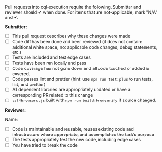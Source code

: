 Pull requests into cql-execution require the following.
Submitter and reviewer should ✔ when done.
For items that are not-applicable, mark "N/A" and ✔.

**Submitter:**

- [ ] This pull request describes why these changes were made
- [ ] Code diff has been done and been reviewed (it does not contain: additional white space, not applicable code changes, debug statements, etc.)
- [ ] Tests are included and test edge cases
- [ ] Tests have been run locally and pass
- [ ] Code coverage has not gone down and all code touched or added is covered.
- [ ] Code passes lint and prettier (hint: use `npm run test:plus` to run tests, lint, and prettier)
- [ ] All dependent libraries are appropriately updated or have a corresponding PR related to this change
- [ ] `cql4browsers.js` built with `npm run build:browserify` if source changed.

**Reviewer:**

Name:

- [ ] Code is maintainable and reusable, reuses existing code and infrastructure where appropriate, and accomplishes the task’s purpose
- [ ] The tests appropriately test the new code, including edge cases
- [ ] You have tried to break the code
